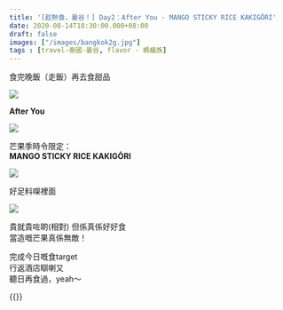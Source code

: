 ```yaml
---
title: '[趁熱食，曼谷！] Day2：After You - MANGO STICKY RICE KAKIGŌRI'
date: 2020-08-14T18:30:00.000+08:00
draft: false
images: ["/images/bangkok2g.jpg"]
tags : [travel-泰國-曼谷, flavor - 螞蟻族]
---
```


食完晚飯（走飯）再去食甜品  

![](/images/bangkok2g1.jpg)

**After You**

![](/images/bangkok2g2.jpg)

芒果季時令限定：  
**MANGO STICKY RICE KAKIGŌRI**  

![](/images/bangkok2g3.jpg)

好足料㗎裡面

![](/images/bangkok2g4.jpg)

貴就貴咗啲(相對) 但係真係好好食  
當造嘅芒果真係無敵！  
  
  
完成今日嘅食target  
行返酒店瞓喇又  
聽日再食過，yeah～

  
{{<bangkok>}}
